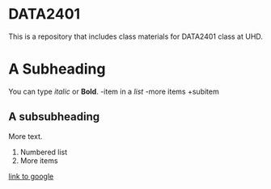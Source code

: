 # DATA2401
This is a repository that includes class materials for DATA2401 class at UHD.
# A Subheading
You can type *italic* or **Bold**.
-item in a _list_
-more items
+subitem

## A subsubheading
More text.
1. Numbered list
2. More items

[link to google](https://www.google.com/)

